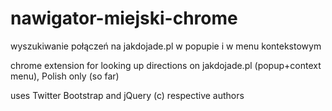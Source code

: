 ﻿nawigator-miejski-chrome
========================

wyszukiwanie połączeń na jakdojade.pl  w popupie i w menu kontekstowym

chrome extension for looking up directions on jakdojade.pl (popup+context menu), Polish only (so far)

uses Twitter Bootstrap and jQuery (c) respective authors